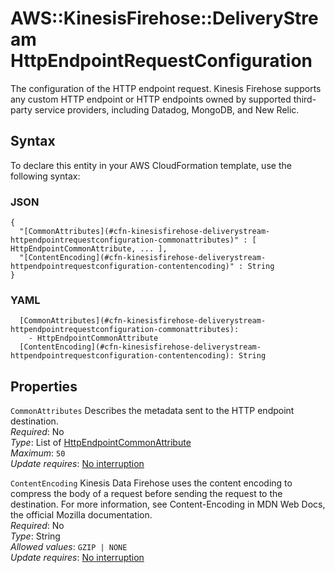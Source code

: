 # AWS::KinesisFirehose::DeliveryStream HttpEndpointRequestConfiguration<a name="aws-properties-kinesisfirehose-deliverystream-httpendpointrequestconfiguration"></a>

The configuration of the HTTP endpoint request\. Kinesis Firehose supports any custom HTTP endpoint or HTTP endpoints owned by supported third\-party service providers, including Datadog, MongoDB, and New Relic\.

## Syntax<a name="aws-properties-kinesisfirehose-deliverystream-httpendpointrequestconfiguration-syntax"></a>

To declare this entity in your AWS CloudFormation template, use the following syntax:

### JSON<a name="aws-properties-kinesisfirehose-deliverystream-httpendpointrequestconfiguration-syntax.json"></a>

```
{
  "[CommonAttributes](#cfn-kinesisfirehose-deliverystream-httpendpointrequestconfiguration-commonattributes)" : [ HttpEndpointCommonAttribute, ... ],
  "[ContentEncoding](#cfn-kinesisfirehose-deliverystream-httpendpointrequestconfiguration-contentencoding)" : String
}
```

### YAML<a name="aws-properties-kinesisfirehose-deliverystream-httpendpointrequestconfiguration-syntax.yaml"></a>

```
  [CommonAttributes](#cfn-kinesisfirehose-deliverystream-httpendpointrequestconfiguration-commonattributes):
    - HttpEndpointCommonAttribute
  [ContentEncoding](#cfn-kinesisfirehose-deliverystream-httpendpointrequestconfiguration-contentencoding): String
```

## Properties<a name="aws-properties-kinesisfirehose-deliverystream-httpendpointrequestconfiguration-properties"></a>

`CommonAttributes` <a name="cfn-kinesisfirehose-deliverystream-httpendpointrequestconfiguration-commonattributes"></a>
Describes the metadata sent to the HTTP endpoint destination\.  
_Required_: No  
_Type_: List of [HttpEndpointCommonAttribute](aws-properties-kinesisfirehose-deliverystream-httpendpointcommonattribute.md)  
_Maximum_: `50`  
_Update requires_: [No interruption](https://docs.aws.amazon.com/AWSCloudFormation/latest/UserGuide/using-cfn-updating-stacks-update-behaviors.html#update-no-interrupt)

`ContentEncoding` <a name="cfn-kinesisfirehose-deliverystream-httpendpointrequestconfiguration-contentencoding"></a>
Kinesis Data Firehose uses the content encoding to compress the body of a request before sending the request to the destination\. For more information, see Content\-Encoding in MDN Web Docs, the official Mozilla documentation\.  
_Required_: No  
_Type_: String  
_Allowed values_: `GZIP | NONE`  
_Update requires_: [No interruption](https://docs.aws.amazon.com/AWSCloudFormation/latest/UserGuide/using-cfn-updating-stacks-update-behaviors.html#update-no-interrupt)

